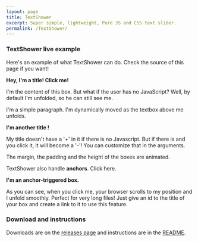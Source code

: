 ```yaml
---
layout: page
title: TextShower
excerpt: Super simple, lightweight, Pure JS and CSS text slider.
permalink: /TextShower/
---
```


### TextShower live example

Here's an example of what TextShower can do. Check the source of this page if you want!

<div class="TextShower-box"> 
<strong class="TextShower-title">Hey, I'm a title! Click me!</strong> 
<p class="TextShower-text">I'm the content of this box. But what if the user has no JavaScript? Well, by default I'm unfolded, so he can still see me.</p>
</div>

<p>I'm a simple paragraph. I'm dynamically moved as the textbox above me unfolds.</p>

<div class="TextShower-box"> 
<strong class="TextShower-title">I'm another title !</strong> 
<p class="TextShower-text">My title doesn't have a '+' in it if there is no Javascript. But if there is and you click it, it will become a '-'! You can customize that in the arguments.</p>
</div>

The margin, the padding and the height of the boxes are animated.

TextShower also handle **anchors**. Click here.

<div class="TextShower-box"> 
<strong class="TextShower-title" id="anchor-box">I'm an anchor-triggered box.</strong> 
<p class="TextShower-text">As you can see, when you click me, your browser scrolls to my position and I unfold smoothly. Perfect for very long files! Just give an id to the title of your box and create a link to it to use this feature.</p>
</div>


### Download and instructions
Downloads are on the [releases page](https://github.com/filsmick/TextShower/releases/latest/) and instructions are in the [README](https://github.com/filsmick/TextShower#readme).

<script src="/javascripts/TextShower.min.js"></script>